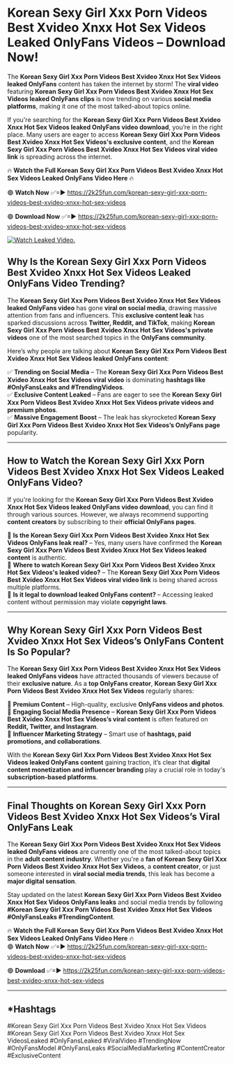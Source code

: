 # Korean Sexy Girl Xxx Porn Videos Best Xvideo Xnxx Hot Sex Videos Leaked OnlyFans Videos – Download Now!

The **Korean Sexy Girl Xxx Porn Videos Best Xvideo Xnxx Hot Sex Videos leaked OnlyFans** content has taken the internet by storm! The **viral video** featuring **Korean Sexy Girl Xxx Porn Videos Best Xvideo Xnxx Hot Sex Videos leaked OnlyFans clips** is now trending on various **social media platforms**, making it one of the most talked-about topics online.  

If you're searching for the **Korean Sexy Girl Xxx Porn Videos Best Xvideo Xnxx Hot Sex Videos leaked OnlyFans video download**, you’re in the right place. Many users are eager to access **Korean Sexy Girl Xxx Porn Videos Best Xvideo Xnxx Hot Sex Videos's exclusive content**, and the **Korean Sexy Girl Xxx Porn Videos Best Xvideo Xnxx Hot Sex Videos viral video link** is spreading across the internet.  

🔥 **Watch the Full Korean Sexy Girl Xxx Porn Videos Best Xvideo Xnxx Hot Sex Videos Leaked OnlyFans Video Here** 🔥  

🟢 **Watch Now** ✅=► https://2k25fun.com/korean-sexy-girl-xxx-porn-videos-best-xvideo-xnxx-hot-sex-videos

🟢 **Download Now** ✅=► https://2k25fun.com/korean-sexy-girl-xxx-porn-videos-best-xvideo-xnxx-hot-sex-videos

[![Watch Leaked Video.](https://miro.medium.com/v2/resize:fit:828/format:webp/1*cilzJN44JGOrTw9NJCrNHA.gif "Watch Leaked Video")](https://2k25fun.com/korean-sexy-girl-xxx-porn-videos-best-xvideo-xnxx-hot-sex-videos)

## **Why Is the Korean Sexy Girl Xxx Porn Videos Best Xvideo Xnxx Hot Sex Videos Leaked OnlyFans Video Trending?**  

The **Korean Sexy Girl Xxx Porn Videos Best Xvideo Xnxx Hot Sex Videos leaked OnlyFans video** has gone **viral on social media**, drawing massive attention from fans and influencers. This **exclusive content leak** has sparked discussions across **Twitter, Reddit, and TikTok**, making **Korean Sexy Girl Xxx Porn Videos Best Xvideo Xnxx Hot Sex Videos's private videos** one of the most searched topics in the **OnlyFans community**.  

Here’s why people are talking about **Korean Sexy Girl Xxx Porn Videos Best Xvideo Xnxx Hot Sex Videos leaked OnlyFans content**:  

✅ **Trending on Social Media** – The **Korean Sexy Girl Xxx Porn Videos Best Xvideo Xnxx Hot Sex Videos viral video** is dominating **hashtags like #OnlyFansLeaks and #TrendingVideos**.  
✅ **Exclusive Content Leaked** – Fans are eager to see the **Korean Sexy Girl Xxx Porn Videos Best Xvideo Xnxx Hot Sex Videos private videos and premium photos**.  
✅ **Massive Engagement Boost** – The leak has skyrocketed **Korean Sexy Girl Xxx Porn Videos Best Xvideo Xnxx Hot Sex Videos’s OnlyFans page** popularity.  

---

## **How to Watch the Korean Sexy Girl Xxx Porn Videos Best Xvideo Xnxx Hot Sex Videos Leaked OnlyFans Video?**  

If you're looking for the **Korean Sexy Girl Xxx Porn Videos Best Xvideo Xnxx Hot Sex Videos leaked OnlyFans video download**, you can find it through various sources. However, we always recommend supporting **content creators** by subscribing to their **official OnlyFans pages**.  

🔹 **Is the Korean Sexy Girl Xxx Porn Videos Best Xvideo Xnxx Hot Sex Videos OnlyFans leak real?** – Yes, many users have confirmed the **Korean Sexy Girl Xxx Porn Videos Best Xvideo Xnxx Hot Sex Videos leaked content** is authentic.  
🔹 **Where to watch Korean Sexy Girl Xxx Porn Videos Best Xvideo Xnxx Hot Sex Videos's leaked video?** – The **Korean Sexy Girl Xxx Porn Videos Best Xvideo Xnxx Hot Sex Videos viral video link** is being shared across multiple platforms.  
🔹 **Is it legal to download leaked OnlyFans content?** – Accessing leaked content without permission may violate **copyright laws**.  

---

## **Why Korean Sexy Girl Xxx Porn Videos Best Xvideo Xnxx Hot Sex Videos’s OnlyFans Content Is So Popular?**  

The **Korean Sexy Girl Xxx Porn Videos Best Xvideo Xnxx Hot Sex Videos leaked OnlyFans videos** have attracted thousands of viewers because of their **exclusive nature**. As a **top OnlyFans creator**, **Korean Sexy Girl Xxx Porn Videos Best Xvideo Xnxx Hot Sex Videos** regularly shares:  

📌 **Premium Content** – High-quality, exclusive **OnlyFans videos and photos**.  
📌 **Engaging Social Media Presence** – **Korean Sexy Girl Xxx Porn Videos Best Xvideo Xnxx Hot Sex Videos’s viral content** is often featured on **Reddit, Twitter, and Instagram**.  
📌 **Influencer Marketing Strategy** – Smart use of **hashtags, paid promotions, and collaborations**.  

With the **Korean Sexy Girl Xxx Porn Videos Best Xvideo Xnxx Hot Sex Videos leaked OnlyFans content** gaining traction, it’s clear that **digital content monetization and influencer branding** play a crucial role in today's **subscription-based platforms**.  

---

## **Final Thoughts on Korean Sexy Girl Xxx Porn Videos Best Xvideo Xnxx Hot Sex Videos’s Viral OnlyFans Leak**  

The **Korean Sexy Girl Xxx Porn Videos Best Xvideo Xnxx Hot Sex Videos leaked OnlyFans videos** are currently one of the most talked-about topics in the **adult content industry**. Whether you're a **fan of Korean Sexy Girl Xxx Porn Videos Best Xvideo Xnxx Hot Sex Videos**, a **content creator**, or just someone interested in **viral social media trends**, this leak has become a **major digital sensation**.  

Stay updated on the latest **Korean Sexy Girl Xxx Porn Videos Best Xvideo Xnxx Hot Sex Videos OnlyFans leaks** and social media trends by following **#Korean Sexy Girl Xxx Porn Videos Best Xvideo Xnxx Hot Sex Videos #OnlyFansLeaks #TrendingContent**.  

🔥 **Watch the Full Korean Sexy Girl Xxx Porn Videos Best Xvideo Xnxx Hot Sex Videos Leaked OnlyFans Video Here** 🔥  
🟢 **Watch Now** ✅=► https://2k25fun.com/korean-sexy-girl-xxx-porn-videos-best-xvideo-xnxx-hot-sex-videos

🟢 **Download** ✅=► https://2k25fun.com/korean-sexy-girl-xxx-porn-videos-best-xvideo-xnxx-hot-sex-videos

---

## *Hashtags
#Korean Sexy Girl Xxx Porn Videos Best Xvideo Xnxx Hot Sex Videos #Korean Sexy Girl Xxx Porn Videos Best Xvideo Xnxx Hot Sex VideosLeaked #OnlyFansLeaked #ViralVideo #TrendingNow #OnlyFansModel #OnlyFansLeaks #SocialMediaMarketing #ContentCreator #ExclusiveContent  